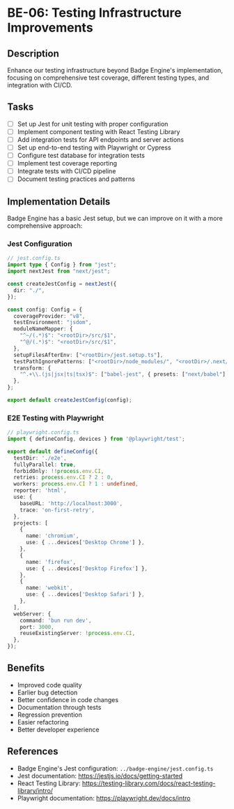 # BE-06: Testing Infrastructure Improvements

## Description
Enhance our testing infrastructure beyond Badge Engine's implementation, focusing on comprehensive test coverage, different testing types, and integration with CI/CD.

## Tasks
- [ ] Set up Jest for unit testing with proper configuration
- [ ] Implement component testing with React Testing Library
- [ ] Add integration tests for API endpoints and server actions
- [ ] Set up end-to-end testing with Playwright or Cypress
- [ ] Configure test database for integration tests
- [ ] Implement test coverage reporting
- [ ] Integrate tests with CI/CD pipeline
- [ ] Document testing practices and patterns

## Implementation Details
Badge Engine has a basic Jest setup, but we can improve on it with a more comprehensive approach:

### Jest Configuration
```typescript
// jest.config.ts
import type { Config } from "jest";
import nextJest from "next/jest";

const createJestConfig = nextJest({
  dir: "./",
});

const config: Config = {
  coverageProvider: "v8",
  testEnvironment: "jsdom",
  moduleNameMapper: {
    "^~/(.*)$": "<rootDir>/src/$1",
    "^@/(.*)$": "<rootDir>/src/$1",
  },
  setupFilesAfterEnv: ["<rootDir>/jest.setup.ts"],
  testPathIgnorePatterns: ["<rootDir>/node_modules/", "<rootDir>/.next/"],
  transform: {
    "^.+\\.(js|jsx|ts|tsx)$": ["babel-jest", { presets: ["next/babel"] }],
  },
};

export default createJestConfig(config);
```

### E2E Testing with Playwright
```typescript
// playwright.config.ts
import { defineConfig, devices } from '@playwright/test';

export default defineConfig({
  testDir: './e2e',
  fullyParallel: true,
  forbidOnly: !!process.env.CI,
  retries: process.env.CI ? 2 : 0,
  workers: process.env.CI ? 1 : undefined,
  reporter: 'html',
  use: {
    baseURL: 'http://localhost:3000',
    trace: 'on-first-retry',
  },
  projects: [
    {
      name: 'chromium',
      use: { ...devices['Desktop Chrome'] },
    },
    {
      name: 'firefox',
      use: { ...devices['Desktop Firefox'] },
    },
    {
      name: 'webkit',
      use: { ...devices['Desktop Safari'] },
    },
  ],
  webServer: {
    command: 'bun run dev',
    port: 3000,
    reuseExistingServer: !process.env.CI,
  },
});
```

## Benefits
- Improved code quality
- Earlier bug detection
- Better confidence in code changes
- Documentation through tests
- Regression prevention
- Easier refactoring
- Better developer experience

## References
- Badge Engine's Jest configuration: `../badge-engine/jest.config.ts`
- Jest documentation: https://jestjs.io/docs/getting-started
- React Testing Library: https://testing-library.com/docs/react-testing-library/intro/
- Playwright documentation: https://playwright.dev/docs/intro
